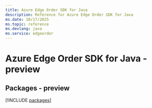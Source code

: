 ```yaml
---
title: Azure Edge Order SDK for Java
description: Reference for Azure Edge Order SDK for Java
ms.date: 10/17/2025
ms.topic: reference
ms.devlang: java
ms.service: edgeorder
---
```

# Azure Edge Order SDK for Java - preview
## Packages - preview
[!INCLUDE [packages](edge-order-index.md)]